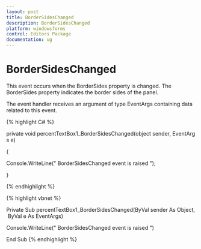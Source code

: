 ```yaml
---
layout: post
title: BorderSidesChanged
description: BorderSidesChanged
platform: windowsforms
control: Editors Package
documentation: ug
---
```



# BorderSidesChanged 

This event occurs when the BorderSides property is changed. The BorderSides property indicates the border sides of the panel.

The event handler receives an argument of type EventArgs containing data related to this event.



{% highlight C# %}


private void percentTextBox1_BorderSidesChanged(object sender, EventArgs e)

{

Console.WriteLine(" BorderSidesChanged event is raised ");

}

{% endhighlight %}



{% highlight vbnet %}



Private Sub percentTextBox1_BorderSidesChanged(ByVal sender As Object, ByVal e As EventArgs)

Console.WriteLine(" BorderSidesChanged event is raised ")

End Sub
{% endhighlight %}